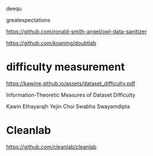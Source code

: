 
deequ

greatexpectations

https://github.com/ronald-smith-angel/owl-data-sanitizer

https://github.com/koaning/doubtlab

# difficulty measurement

https://kawine.github.io/assets/dataset_difficulty.pdf

Information-Theoretic Measures of Dataset Difficulty

Kawin Ethayarajh Yejin Choi Swabha Swayamdipta

# Cleanlab 

https://github.com/cleanlab/cleanlab

